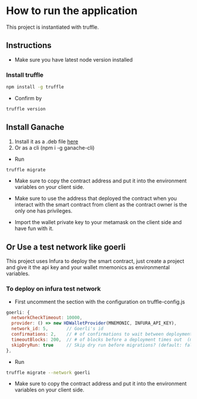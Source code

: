 # How to run the application

This project is instantiated with truffle.

## Instructions

- Make sure you have latest node version installed

### Install truffle

```bash
npm install -g truffle
```

- Confirm by

```bash
truffle version
```

## Install Ganache

1. Install it as a .deb file [here](https://trufflesuite.com/ganache/)
2. Or as a cli (npm i -g ganache-cli)

- Run

```bash
truffle migrate
```

- Make sure to copy the contract address and put it into the environment variables on your client side.

- Make sure to use the address that deployed the contract when you interact with the smart contract from client as the contract owner is the only one has privileges.

- Import the wallet private key to your metamask on the client side and have fun with it.

## Or Use a test network like goerli

This project uses Infura to deploy the smart contract, just create a project and give it the api key and your wallet mnemonics as environmental variables.

### To deploy on infura test network

- First uncomment the section with the configuration on truffle-config.js

```js
goerli: {
  networkCheckTimeout: 10000,
  provider: () => new HDWalletProvider(MNEMONIC, INFURA_API_KEY),
  network_id: 5,       // Goerli's id
  confirmations: 2,    // # of confirmations to wait between deployments. (default: 0)
  timeoutBlocks: 200,  // # of blocks before a deployment times out  (minimum/default: 50)
  skipDryRun: true     // Skip dry run before migrations? (default: false for public nets )
},
```

- Run

```bash
truffle migrate --network goerli
```

- Make sure to copy the contract address and put it into the environment variables on your client side.
